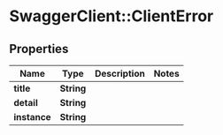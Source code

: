 # SwaggerClient::ClientError

## Properties
Name | Type | Description | Notes
------------ | ------------- | ------------- | -------------
**title** | **String** |  | 
**detail** | **String** |  | 
**instance** | **String** |  | 


